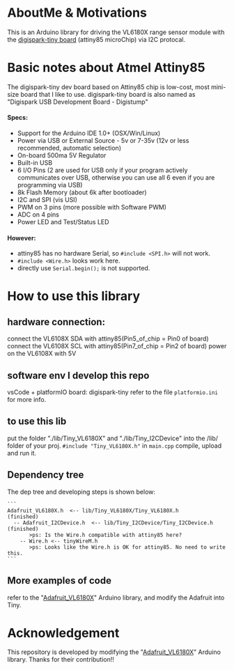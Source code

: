 # AboutMe & Motivations
  This is an Arduino library for driving the VL6180X range sensor module with the [digispark-tiny board](http://digistump.com/products/1) (attiny85 microChip) via I2C protocal.

# Basic notes about Atmel Attiny85
  The digispark-tiny dev board based on Attiny85 chip is low-cost, most mini-size board that I like to use.
  digispark-tiny board is also named as "Digispark USB Development Board - Digistump"
  #### Specs:
 - Support for the Arduino IDE 1.0+ (OSX/Win/Linux)
 - Power via USB or External Source - 5v or 7-35v (12v or less recommended, automatic selection)
 - On-board 500ma 5V Regulator
 - Built-in USB
 - 6 I/O Pins (2 are used for USB only if your program actively communicates over USB, otherwise you can use all 6 even if you are programming via USB)
 - 8k Flash Memory (about 6k after bootloader)
 - I2C and SPI (vis USI)
 - PWM on 3 pins (more possible with Software PWM)
 - ADC on 4 pins
 - Power LED and Test/Status LED
  #### However:
 - attiny85 has no hardware Serial, so `#include <SPI.h>` will not work.
 - `#include <Wire.h>` looks work here.
 - directly use `Serial.begin();` is not supported.

# How to use this library

## hardware connection:
 connect the VL6108X SDA with attiny85(Pin5_of_chip = Pin0 of board)
 connect the VL6108X SCL with attiny85(Pin7_of_chip = Pin2 of board)
 power on the VL6108X with 5V

## software env I develop this repo
 vsCode + platformIO
 board: digispark-tiny
 refer to the file `platformio.ini` for more info.

## to use this lib
  put the folder "./lib/Tiny_VL6180X" and "./lib/Tiny_I2CDevice" into the /lib/ folder of your proj.
 `#include "Tiny_VL6180X.h"` in `main.cpp`
 compile, upload and run it.

## Dependency tree
 The dep tree and developing steps is shown below:
 
    ```
    Adafruit_VL6180X.h  <-- lib/Tiny_VL6180X/Tiny_VL6180X.h             (finished)
      -- Adafruit_I2CDevice.h  <-- lib/Tiny_I2CDevice/Tiny_I2CDevice.h  (finished)
           >ps: Is the Wire.h compatible with attiny85 here? 
        -- Wire.h <-- tinyWireM.h 
           >ps: Looks like the Wire.h is OK for attiny85. No need to write this.
    ```

## More examples of code
 refer to the "[Adafruit_VL6180X](https://github.com/adafruit/Adafruit_VL6180X)" Arduino library, and modify the Adafruit into Tiny.

# Acknowledgement
 This repository is developed by modifying the "[Adafruit_VL6180X](https://github.com/adafruit/Adafruit_VL6180X)" Arduino library.
 Thanks for their contribution!!

